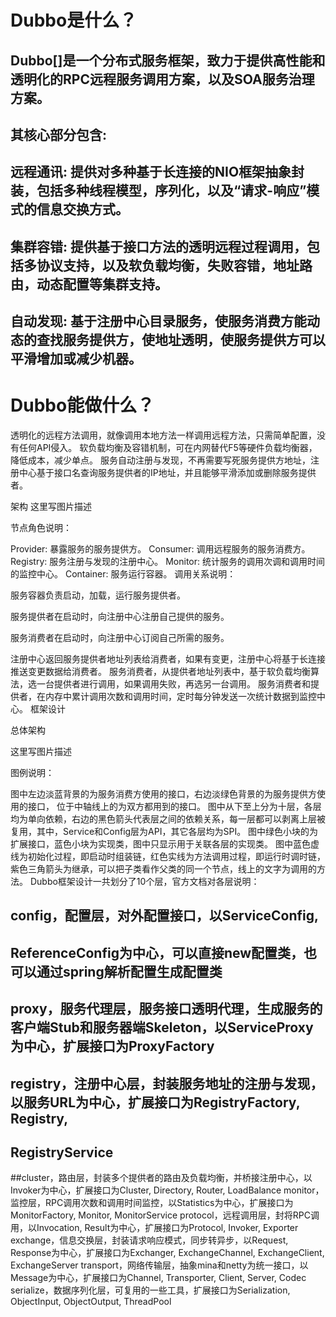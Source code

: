 # Dubbo是什么？

## Dubbo[]是一个分布式服务框架，致力于提供高性能和透明化的RPC远程服务调用方案，以及SOA服务治理方案。

## 其核心部分包含:

## 远程通讯: 提供对多种基于长连接的NIO框架抽象封装，包括多种线程模型，序列化，以及“请求-响应”模式的信息交换方式。
## 集群容错: 提供基于接口方法的透明远程过程调用，包括多协议支持，以及软负载均衡，失败容错，地址路由，动态配置等集群支持。
## 自动发现: 基于注册中心目录服务，使服务消费方能动态的查找服务提供方，使地址透明，使服务提供方可以平滑增加或减少机器。

# Dubbo能做什么？

透明化的远程方法调用，就像调用本地方法一样调用远程方法，只需简单配置，没有任何API侵入。
软负载均衡及容错机制，可在内网替代F5等硬件负载均衡器，降低成本，减少单点。
服务自动注册与发现，不再需要写死服务提供方地址，注册中心基于接口名查询服务提供者的IP地址，并且能够平滑添加或删除服务提供者。


架构 
这里写图片描述

节点角色说明：

Provider: 暴露服务的服务提供方。
Consumer: 调用远程服务的服务消费方。
Registry: 服务注册与发现的注册中心。
Monitor: 统计服务的调用次调和调用时间的监控中心。
Container: 服务运行容器。
调用关系说明：

服务容器负责启动，加载，运行服务提供者。

服务提供者在启动时，向注册中心注册自己提供的服务。

服务消费者在启动时，向注册中心订阅自己所需的服务。

注册中心返回服务提供者地址列表给消费者，如果有变更，注册中心将基于长连接推送变更数据给消费者。
服务消费者，从提供者地址列表中，基于软负载均衡算法，选一台提供者进行调用，如果调用失败，再选另一台调用。
服务消费者和提供者，在内存中累计调用次数和调用时间，定时每分钟发送一次统计数据到监控中心。
框架设计

总体架构

这里写图片描述

图例说明：

图中左边淡蓝背景的为服务消费方使用的接口，右边淡绿色背景的为服务提供方使用的接口， 位于中轴线上的为双方都用到的接口。
图中从下至上分为十层，各层均为单向依赖，右边的黑色箭头代表层之间的依赖关系，每一层都可以剥离上层被复用，其中，Service和Config层为API，其它各层均为SPI。
图中绿色小块的为扩展接口，蓝色小块为实现类，图中只显示用于关联各层的实现类。
图中蓝色虚线为初始化过程，即启动时组装链，红色实线为方法调用过程，即运行时调时链，紫色三角箭头为继承，可以把子类看作父类的同一个节点，线上的文字为调用的方法。
Dubbo框架设计一共划分了10个层，官方文档对各层说明：

## config，配置层，对外配置接口，以ServiceConfig, 
## ReferenceConfig为中心，可以直接new配置类，也可以通过spring解析配置生成配置类
## proxy，服务代理层，服务接口透明代理，生成服务的客户端Stub和服务器端Skeleton，以ServiceProxy为中心，扩展接口为ProxyFactory
## registry，注册中心层，封装服务地址的注册与发现，以服务URL为中心，扩展接口为RegistryFactory, Registry, 
## RegistryService
##cluster，路由层，封装多个提供者的路由及负载均衡，并桥接注册中心，以Invoker为中心，扩展接口为Cluster, 
Directory, Router, LoadBalance
monitor，监控层，RPC调用次数和调用时间监控，以Statistics为中心，扩展接口为MonitorFactory, 
Monitor, MonitorService
protocol，远程调用层，封将RPC调用，以Invocation, Result为中心，扩展接口为Protocol, Invoker, 
Exporter
exchange，信息交换层，封装请求响应模式，同步转异步，以Request, Response为中心，扩展接口为Exchanger, 
ExchangeChannel, ExchangeClient, ExchangeServer
transport，网络传输层，抽象mina和netty为统一接口，以Message为中心，扩展接口为Channel, Transporter, Client, Server, Codec
serialize，数据序列化层，可复用的一些工具，扩展接口为Serialization, ObjectInput, ObjectOutput, ThreadPool